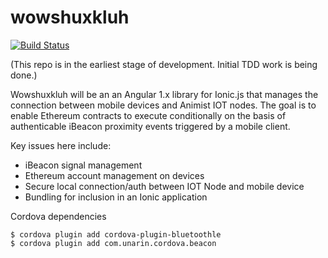 # wowshuxkluh

[![Build Status](https://travis-ci.org/animist-io/wowshuxkluh.svg?branch=master)](https://travis-ci.org/animist-io/wowshuxkluh)

(This repo is in the earliest stage of development. Initial TDD work is being done.)

Wowshuxkluh will be an an Angular 1.x library for Ionic.js that manages the connection between mobile devices and Animist IOT nodes. The goal is to enable Ethereum contracts to execute conditionally on the basis of authenticable iBeacon proximity events triggered by a mobile client. 

Key issues here include:

+ iBeacon signal management
+ Ethereum account management on devices 
+ Secure local connection/auth between IOT Node and mobile device
+ Bundling for inclusion in an Ionic application

Cordova dependencies

```
$ cordova plugin add cordova-plugin-bluetoothle
$ cordova plugin add com.unarin.cordova.beacon
```













